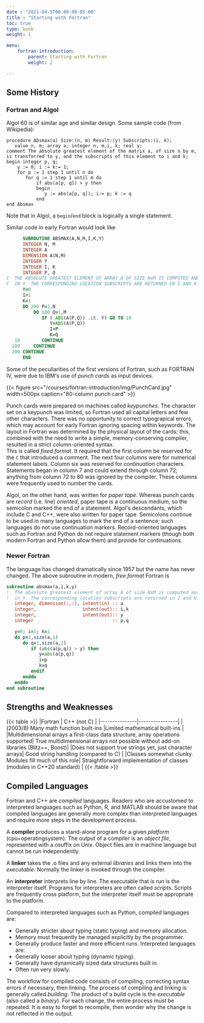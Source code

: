 ```yaml
---
date : "2021-04-5T00:00:00-05:00"
title : "Starting with Fortran"
toc: true
type: book
weight: 1

menu:
    fortran-introduction:
        parent: Starting with Fortran
        weight: 2

---
```


## Some History

### Fortran and Algol

Algol 60 is of similar age and similar design.
Some sample code (from Wikipedia):
```plaintext
procedure Absmax(a) Size:(n, m) Result:(y) Subscripts:(i, k);
   value n, m; array a; integer n, m,i, k; real y;
comment The absolute greatest element of the matrix a, of size n by m, is transferred to y, and the subscripts of this element to i and k;
begin integer p, q;
    y := 0; i := k:= 1;
    for p := 1 step 1 until n do
       for q := 1 step 1 until m do
           if abs(a[p, q]) > y then  
           begin
              y := abs(a[p, q]); i:= p; k := q
           end
end Absmax
```
Note that in Algol, a `begin`/`end` block is logically a single statement.

Similar code in early Fortran would look like
```fortran
      SUBROUTINE ABSMAX(A,N,M,I,K,Y)
      INTEGER N, M
      INTEGER A
      DIMENSION A(N,M)
      INTEGER Y
      INTEGER I, K
      INTEGER P, Q
C  THE ABSOLUTE GREATEST ELEMENT OF ARRAY A OF SIZE NxM IS COMPUTED AND RETURNED
C  IN Y. THE CORRESPONDING LOCATION SUBSCRIPTS ARE RETURNED IN I AND K.
      Y=0
      I=1
      K=1
      DO 200 P=1,N
          DO 100 Q=1,M
             IF ( ABS(A(P,Q)) .LE. Y) GO TO 10
                Y=ABS(A(P,Q))
                I=P
                K=Q
   10        CONTINUE  
  100     CONTINUE
  200 CONTINUE
      END
```
Some of the peculiarities of the first versions of Fortran, such as FORTRAN IV, were due to IBM's use of _punch cards_ as input devices.

{{< figure src="/courses/fortran-introduction/img/PunchCard.jpg" width=500px caption="80-column punch card" >}}

Punch cards were prepared on machines called _keypunches_. The character set on a keypunch was limited, so Fortran used all capital letters and few other characters.  There was no opportunity to correct typograpical errors, which may account for early Fortran ignoring spacing within keywords. The layout in Fortran was determined by the physical layout of the cards; this, combined with the need to write a simple, memory-conserving compiler, resulted in a strict column-oriented syntax.  
This is called _fixed format_.  It required that the first column be reserved for the `C` that introduced a comment.  The next four columns were for numerical statement labels.  Column six was reserved for _continuation_ characters.  Statements began in column 7 and could extend through column 72; anything from column 72 to 80 was ignored by the compiler.  These columns were frequently used to number the cards.

Algol, on the other hand, was written for _paper tape_.  Whereas punch cards are _record_ (i.e. line) _oriented_, paper tape is a continuous medium, so the semicolon marked the end of a statement.  Algol's descendants, which include C and C++, were also written for paper tape.  Semicolons continue to be used in many languages to mark the end of a sentence; such languages do not use continuation markers.  Record-oriented languages such as Fortran and Python do not require statement markers (though both modern Fortran and Python allow them) and provide for continuations.

### Newer Fortran

The language has changed dramatically since 1957 but the name has never changed.
The above subroutine in modern, _free format_ Fortran is
```fortran
subroutine absmax(a,i,k,y)
!  The absolute greatest element of array A of size NxM is computed and returned
!  in Y. The corresponding location subscripts are returned in I and K.
   integer, dimension(:,:), intent(in) :: a
   integer,                 intent(out):: i,k
   integer,                 intent(out):: y
   integer                             :: p,q

   y=0; i=1; k=1
   do p=1,size(a,1)
      do q=1,size(a,2)
         if (abs(a(p,q)) > y) then
            y=abs(a(p,q))
            i=p
            k=q
         endif
      enddo
   enddo
end subroutine
```

## Strengths and Weaknesses

{{< table >}}
|Fortran        |  C++ (not C)   |
|---------------|----------------|
|(2003/8) Many math function built-ins |Limited mathematical built-ins |
|Multidimensional arrays a first-class data structure, array operations supported| True multidimensional arrays not possible without add-on libraries (Blitz++, Boost)|
|Does not support true strings yet, just character arrays| Good string handling (compared to C) |
|Classes somewhat clunky.  Modules fill much of this role| Straightforward implementation of classes (modules in C++20 standard) |
{{< /table >}}

## Compiled Languages

Fortran and C++ are _compiled_ languages.  Readers who are accustomed to 
interpreted languages such as Python, R, and MATLAB should be aware that
compiled languages are generally more complex than interpreted languages and 
require more steps in the development process. 

A __compiler__ produces a stand-alone program for a given _platform_ (cpu+operatingsystem).  The output of a compiler is an _object file_, represented with a.osuffix on Unix.  Object files are in machine language but cannot be run independently.

A __linker__ takes the .o files and any external _libraries_ and links them into the _executable_.  Normally the linker is invoked through the compiler.

An __interpreter__ interprets line by line.  The executable that is run is the interpreter itself.  Programs for interpreters are often called _scripts_.  Scripts are frequently cross platform, but the interpreter itself must be appropriate to the platform.

Compared to interpreted languages such as Python, compiled languages are:
  * Generally stricter about typing (static typing) and memory allocation.
  * Memory must frequently be managed explicitly by the programmer.
  * Generally produce faster and more efficient runs.
Interpreted languages are:
  * Generally looser about typing (dynamic typing).
  * Generally have dynamically sized data structures built in.
  * Often run very slowly.

The workflow for compiled code consists of compiling, correcting syntax errors if necessary, then linking.  The process of compiling and linking is generally called _building_.  The product of a build cycle is the _executable_ (also called a _binary_).  For each change, the entire process must be repeated.  It is easy to forget to recompile, then wonder why the change is not reflected in the output.
